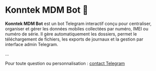 # Konntek MDM Bot 🤖

**Konntek MDM Bot** est un bot Telegram interactif conçu pour centraliser, organiser et gérer les données mobiles collectées par numéro, IMEI ou numéro de série. Il gère automatiquement les dossiers, permet le téléchargement de fichiers, les exports de journaux et la gestion par interface admin Telegram.

...

Pour toute question ou personnalisation : [contact Telegram](https://t.me/XploitFox76)
